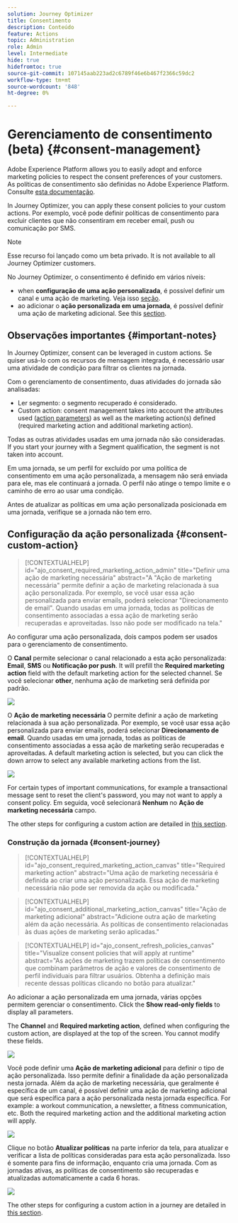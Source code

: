 ```yaml
---
solution: Journey Optimizer
title: Consentimento
description: Conteúdo
feature: Actions
topic: Administration
role: Admin
level: Intermediate
hide: true
hidefromtoc: true
source-git-commit: 107145aab223ad2c6789f46e6b467f2366c59dc2
workflow-type: tm+mt
source-wordcount: '848'
ht-degree: 0%

---
```


# Gerenciamento de consentimento (beta) {#consent-management}

Adobe Experience Platform allows you to easily adopt and enforce marketing policies to respect the consent preferences of your customers. As políticas de consentimento são definidas no Adobe Experience Platform. Consulte [esta documentação](https://experienceleague.adobe.com/docs/experience-platform/data-governance/policies/user-guide.html?lang=en#consent-policy).

In Journey Optimizer, you can apply these consent policies to your custom actions. Por exemplo, você pode definir políticas de consentimento para excluir clientes que não consentiram em receber email, push ou comunicação por SMS.

>[!NOTE]
>
>Esse recurso foi lançado como um beta privado. It is not available to all Journey Optimizer customers.

No Journey Optimizer, o consentimento é definido em vários níveis:

* when **configuração de uma ação personalizada**, é possível definir um canal e uma ação de marketing. Veja isso [seção](../action/consent.md#consent-custom-action).
* ao adicionar o **ação personalizada em uma jornada**, é possível definir uma ação de marketing adicional. See this [section](../action/consent.md#consent-journey).

## Observações importantes {#important-notes}

In Journey Optimizer, consent can be leveraged in custom actions. Se quiser usá-lo com os recursos de mensagem integrada, é necessário usar uma atividade de condição para filtrar os clientes na jornada.

Com o gerenciamento de consentimento, duas atividades do jornada são analisadas:

* Ler segmento: o segmento recuperado é considerado.
* Custom action: consent management takes into account the attributes used ([action parameters](../action/about-custom-action-configuration.md#define-the-message-parameters)) as well as the  marketing action(s) defined (required marketing action and additional marketing action).

Todas as outras atividades usadas em uma jornada não são consideradas. If you start your journey with a Segment qualification, the segment is not taken into account.

Em uma jornada, se um perfil for excluído por uma política de consentimento em uma ação personalizada, a mensagem não será enviada para ele, mas ele continuará a jornada. O perfil não atinge o tempo limite e o caminho de erro ao usar uma condição.

Antes de atualizar as políticas em uma ação personalizada posicionada em uma jornada, verifique se a jornada não tem erro.

<!--
There are two types of latency regarding the use of consent policies:

* **User latency**: the delay from the time a profile changes a consent settings to the moment it is applied in Experience Platform. This can take up to 48h. 
* **Consent policy latency**: the delay from the time a consent policy is created or updated to the moment it is applied. This can take up to 6 hours
-->

## Configuração da ação personalizada {#consent-custom-action}

>[!CONTEXTUALHELP]
>id="ajo_consent_required_marketing_action_admin"
>title="Definir uma ação de marketing necessária"
>abstract="A &quot;Ação de marketing necessária&quot; permite definir a ação de marketing relacionada à sua ação personalizada. Por exemplo, se você usar essa ação personalizada para enviar emails, poderá selecionar &quot;Direcionamento de email&quot;. Quando usadas em uma jornada, todas as políticas de consentimento associadas a essa ação de marketing serão recuperadas e aproveitadas. Isso não pode ser modificado na tela."

Ao configurar uma ação personalizada, dois campos podem ser usados para o gerenciamento de consentimento.

O **Canal** permite selecionar o canal relacionado a esta ação personalizada: **Email**, **SMS** ou **Notificação por push**. It will prefill the **Required marketing action** field with the default marketing action for the selected channel. Se você selecionar **other**, nenhuma ação de marketing será definida por padrão.

![](assets/consent1.png)

O **Ação de marketing necessária** O permite definir a ação de marketing relacionada à sua ação personalizada. Por exemplo, se você usar essa ação personalizada para enviar emails, poderá selecionar **Direcionamento de email**. Quando usadas em uma jornada, todas as políticas de consentimento associadas a essa ação de marketing serão recuperadas e aproveitadas. A default marketing action is selected, but you can click the down arrow to select any available marketing actions from the list.

![](assets/consent2.png)

For certain types of important communications, for example a transactional message sent to reset the client&#39;s password, you may not want to apply a consent policy. Em seguida, você selecionará **Nenhum** no **Ação de marketing necessária** campo.

The other steps for configuring a custom action are detailed in [this section](../action/about-custom-action-configuration.md#consent-management).

### Construção da jornada {#consent-journey}

>[!CONTEXTUALHELP]
>id="ajo_consent_required_marketing_action_canvas"
>title="Required marketing action"
>abstract="Uma ação de marketing necessária é definida ao criar uma ação personalizada. Essa ação de marketing necessária não pode ser removida da ação ou modificada."

>[!CONTEXTUALHELP]
>id="ajo_consent_additional_marketing_action_canvas"
>title="Ação de marketing adicional"
>abstract="Adicione outra ação de marketing além da ação necessária. As políticas de consentimento relacionadas às duas ações de marketing serão aplicadas."

>[!CONTEXTUALHELP]
>id="ajo_consent_refresh_policies_canvas"
>title="Visualize consent policies that will apply at runtime"
>abstract="As ações de marketing trazem políticas de consentimento que combinam parâmetros de ação e valores de consentimento de perfil individuais para filtrar usuários. Obtenha a definição mais recente dessas políticas clicando no botão para atualizar."

Ao adicionar a ação personalizada em uma jornada, várias opções permitem gerenciar o consentimento. Click the **Show read-only fields** to display all parameters.

The **Channel** and **Required marketing action**, defined when configuring the custom action, are displayed at the top of the screen. You cannot modify these fields.

![](assets/consent4.png)

Você pode definir uma **Ação de marketing adicional** para definir o tipo de ação personalizada. Isso permite definir a finalidade da ação personalizada nesta jornada. Além da ação de marketing necessária, que geralmente é específica de um canal, é possível definir uma ação de marketing adicional que será específica para a ação personalizada nesta jornada específica. For example: a workout communication, a newsletter, a fitness communication, etc. Both the required marketing action and the additional marketing action will apply.

![](assets/consent3.png)

Clique no botão **Atualizar políticas** na parte inferior da tela, para atualizar e verificar a lista de políticas consideradas para esta ação personalizada. Isso é somente para fins de informação, enquanto cria uma jornada. Com as jornadas ativas, as políticas de consentimento são recuperadas e atualizadas automaticamente a cada 6 horas.

![](assets/consent5.png)

<!--
The following data is taken into account for consent:

* marketing actions and additional marketing actions defined in the custom action
* action parameters defined in the custom action, see this [section](../action/about-custom-action-configuration.md#define-the-message-parameters) 
* attributes used as criteria in a segment when the journey starts with a Read segment, see this [section](../building-journeys/read-segment.md) 

>[!NOTE]
>
>Please note that there can be a latency when updating the list of policies applied, refer to this [this section](../action/consent.md#important-notes).
-->

The other steps for configuring a custom action in a journey are detailed in [this section](../building-journeys/using-custom-actions.md).
